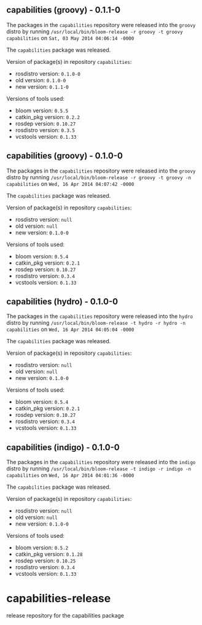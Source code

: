 ## capabilities (groovy) - 0.1.1-0

The packages in the `capabilities` repository were released into the `groovy` distro by running `/usr/local/bin/bloom-release -r groovy -t groovy capabilities` on `Sat, 03 May 2014 04:06:14 -0000`

The `capabilities` package was released.

Version of package(s) in repository `capabilities`:
- rosdistro version: `0.1.0-0`
- old version: `0.1.0-0`
- new version: `0.1.1-0`

Versions of tools used:
- bloom version: `0.5.5`
- catkin_pkg version: `0.2.2`
- rosdep version: `0.10.27`
- rosdistro version: `0.3.5`
- vcstools version: `0.1.33`


## capabilities (groovy) - 0.1.0-0

The packages in the `capabilities` repository were released into the `groovy` distro by running `/usr/local/bin/bloom-release -r groovy -t groovy -n capabilities` on `Wed, 16 Apr 2014 04:07:42 -0000`

The `capabilities` package was released.

Version of package(s) in repository `capabilities`:
- rosdistro version: `null`
- old version: `null`
- new version: `0.1.0-0`

Versions of tools used:
- bloom version: `0.5.4`
- catkin_pkg version: `0.2.1`
- rosdep version: `0.10.27`
- rosdistro version: `0.3.4`
- vcstools version: `0.1.33`


## capabilities (hydro) - 0.1.0-0

The packages in the `capabilities` repository were released into the `hydro` distro by running `/usr/local/bin/bloom-release -t hydro -r hydro -n capabilities` on `Wed, 16 Apr 2014 04:05:04 -0000`

The `capabilities` package was released.

Version of package(s) in repository `capabilities`:
- rosdistro version: `null`
- old version: `null`
- new version: `0.1.0-0`

Versions of tools used:
- bloom version: `0.5.4`
- catkin_pkg version: `0.2.1`
- rosdep version: `0.10.27`
- rosdistro version: `0.3.4`
- vcstools version: `0.1.33`


## capabilities (indigo) - 0.1.0-0

The packages in the `capabilities` repository were released into the `indigo` distro by running `/usr/local/bin/bloom-release -t indigo -r indigo -n capabilities` on `Wed, 16 Apr 2014 04:01:36 -0000`

The `capabilities` package was released.

Version of package(s) in repository `capabilities`:
- rosdistro version: `null`
- old version: `null`
- new version: `0.1.0-0`

Versions of tools used:
- bloom version: `0.5.2`
- catkin_pkg version: `0.1.28`
- rosdep version: `0.10.25`
- rosdistro version: `0.3.4`
- vcstools version: `0.1.33`


capabilities-release
====================

release repository for the capabilities package
